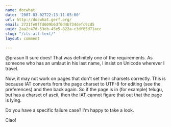 ```yaml
---
name: docwhat
date: '2007-03-02T22:13:11-05:00'
url: http://docwhat.gerf.org/
email: 2721fe8ffd609b6df0d4b734defc9cd5
uuid: 2aa2c47d-53eb-45e5-822a-c3df85d71acc
slug: "/its-all-text/"
layout: comment

---
```


@prasun
  It sure does!  That was definitely one of the requirements.  As someone who has an umlaut in his last name, I insist on Unicode wherever I travel.

Now, it may not work on pages that don't set their charsets correctly.  This is because IAT converts from the page charset to UTF-8 for editing (see the preferences) and then back again.  So if the page is in (for example) telugu, but has a charset of ascii, then the IAT cannot figure that out that the page is lying. 

Do you have a specific failure case?  I'm happy to take a look. 

Ciao!

